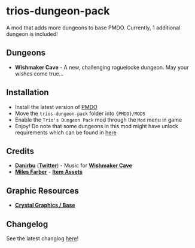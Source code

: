 # trios-dungeon-pack
A mod that adds more dungeons to base PMDO. Currently, 1 additional dungeon is included!

## Dungeons

 - **Wishmaker Cave** - A new, challenging roguelocke dungeon. May your wishes come true...  

## Installation

- Install the latest version of [PMDO](https://github.com/audinowho/PMDODump/releases)
- Move the `trios-dungeon-pack` folder into `{PMDO}/MODS`
- Enable the `Trio's Dungeon Pack` mod through the `Mod` menu in game
- Enjoy! Do note that some dungeons in this mod might have unlock requirements which can be found in [here](https://github.com/DoubleTrio/more-dungeons/blob/main/unlock_requirements.txt)

## Credits
- **[Danirbu](https://www.youtube.com/@danirbumusic/videos)** (**[Twitter](https://twitter.com/dannx98)**) - Music for **[Wishmaker Cave](https://www.youtube.com/watch?v=yKU8_Evncm0&list=PLDclWS_YPoCHGEJwMDB4bER56k0xyVF5w&index=1)**
- **[Miles Farber](https://github.com/MilesFarber/)** - **[Item Assets](https://github.com/MilesFarber/ItemAsset)**

## Graphic Resources
- **[Crystal Graphics / Base](https://craftpix.net/freebies/top-down-crystals-pixel-art/)**

## Changelog

See the latest changlog [here](https://github.com/DoubleTrio/more-dungeons/blob/main/changlog.txt)!
